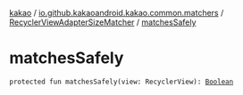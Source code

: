 [kakao](../../index.md) / [io.github.kakaoandroid.kakao.common.matchers](../index.md) / [RecyclerViewAdapterSizeMatcher](index.md) / [matchesSafely](./matches-safely.md)

# matchesSafely

`protected fun matchesSafely(view: RecyclerView): `[`Boolean`](https://kotlinlang.org/api/latest/jvm/stdlib/kotlin/-boolean/index.html)